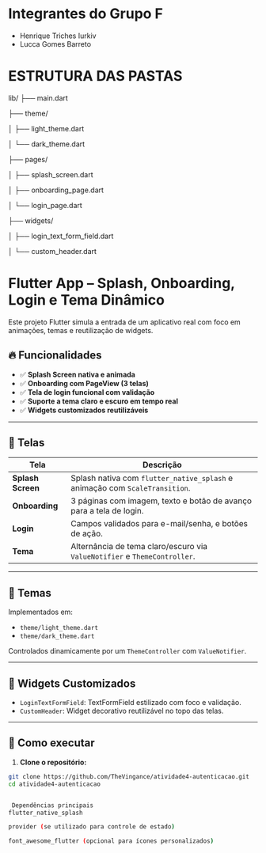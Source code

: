 # Integrantes do Grupo F
- Henrique Triches Iurkiv
- Lucca Gomes Barreto
  
# ESTRUTURA DAS PASTAS

lib/ 
├── main.dart

├── theme/

│   ├── light_theme.dart

│   └── dark_theme.dart

├── pages/

│   ├── splash_screen.dart

│   ├── onboarding_page.dart

│   └── login_page.dart

├── widgets/

│   ├── login_text_form_field.dart

│   └── custom_header.dart

# Flutter App – Splash, Onboarding, Login e Tema Dinâmico

Este projeto Flutter simula a entrada de um aplicativo real com foco em animações, temas e reutilização de widgets.

## 🔥 Funcionalidades

- ✅ **Splash Screen nativa e animada**
- ✅ **Onboarding com PageView (3 telas)**
- ✅ **Tela de login funcional com validação**
- ✅ **Suporte a tema claro e escuro em tempo real**
- ✅ **Widgets customizados reutilizáveis**

---

## 📱 Telas

| Tela | Descrição |
|------|-----------|
| **Splash Screen** | Splash nativa com `flutter_native_splash` e animação com `ScaleTransition`. |
| **Onboarding** | 3 páginas com imagem, texto e botão de avanço para a tela de login. |
| **Login** | Campos validados para e-mail/senha, e botões de ação. |
| **Tema** | Alternância de tema claro/escuro via `ValueNotifier` e `ThemeController`. |

---

## 🎨 Temas

Implementados em:

- `theme/light_theme.dart`
- `theme/dark_theme.dart`

Controlados dinamicamente por um `ThemeController` com `ValueNotifier`.

---

## 🧱 Widgets Customizados

- `LoginTextFormField`: TextFormField estilizado com foco e validação.
- `CustomHeader`: Widget decorativo reutilizável no topo das telas.

---

## 🚀 Como executar

1. **Clone o repositório:**

```bash
git clone https://github.com/TheVingance/atividade4-autenticacao.git
cd atividade4-autenticacao


 Dependências principais
flutter_native_splash

provider (se utilizado para controle de estado)

font_awesome_flutter (opcional para ícones personalizados)
